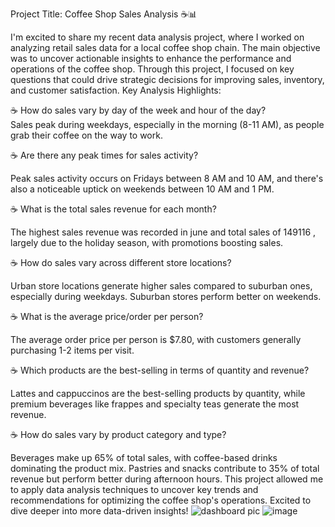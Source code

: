 Project Title: Coffee Shop Sales Analysis ☕📊

I'm excited to share my recent data analysis project, where I worked on analyzing retail sales data for a local coffee shop chain. The main objective was to uncover actionable insights to enhance the performance and operations of the coffee shop. Through this project, I focused on key questions that could drive strategic decisions for improving sales, inventory, and customer satisfaction.
Key Analysis Highlights:

☕ How do sales vary by day of the week and hour of the day?                
Sales peak during weekdays, especially in the morning (8-11 AM), as people grab their coffee on the way to work.

☕ Are there any peak times for sales activity?     

Peak sales activity occurs on Fridays between 8 AM and 10 AM, and there's also a noticeable uptick on weekends between 10 AM and 1 PM.

☕ What is the total sales revenue for each month?

The highest sales revenue was recorded in june and total sales of 149116 , largely due to the holiday season, with promotions boosting sales.

☕ How do sales vary across different store locations?

Urban store locations generate higher sales compared to suburban ones, especially during weekdays. Suburban stores perform better on weekends.

☕ What is the average price/order per person?

The average order price per person is $7.80, with customers generally purchasing 1-2 items per visit.

☕ Which products are the best-selling in terms of quantity and revenue?

Lattes and cappuccinos are the best-selling products by quantity, while premium beverages like frappes and specialty teas generate the most revenue.

☕ How do sales vary by product category and type?

Beverages make up 65% of total sales, with coffee-based drinks dominating the product mix. Pastries and snacks contribute to 35% of total revenue but perform better during afternoon hours.
This project allowed me to apply data analysis techniques to uncover key trends and recommendations for optimizing the coffee shop's operations.
Excited to dive deeper into more data-driven insights!
![dashboard pic](https://github.com/user-attachments/assets/2cfc9ef7-af01-43cd-919a-eddb9eed9576)
![image](https://github.com/user-attachments/assets/6bc6b722-e96a-4da5-8247-1dae55351030)


